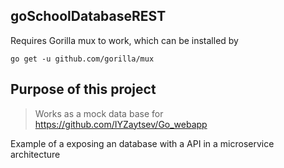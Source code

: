 ## goSchoolDatabaseREST
Requires Gorilla mux to work, which can be installed by

`go get -u github.com/gorilla/mux`

## Purpose of this project

> Works as a mock data base for https://github.com/IYZaytsev/Go_webapp

Example of a exposing an database with a API in a microservice architecture
